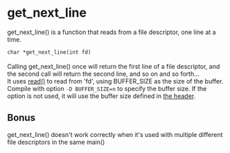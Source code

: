 # get_next_line

get_next_line() is a function that reads from a file descriptor, one line at a time.<br>

`char *get_next_line(int fd)`<br><br>
Calling get_next_line() once will return the first line of a file descriptor, and the second call will return the second line, and so on and so forth...<br>
It uses [read()](https://man7.org/linux/man-pages/man2/read.2.html) to read from 'fd', using BUFFER_SIZE as the size of the buffer.<br>
Compile with option `-D BUFFER_SIZE=n` to specify the buffer size. If the option is not used, it will use the buffer size defined in [the header](./get_next_line.h).<br>

## Bonus

get_next_line() doesn't work correctly when it's used with multiple different file descriptors in the same main()<br>
